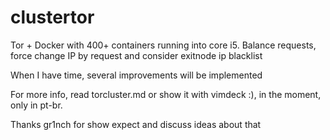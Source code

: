 # clustertor
Tor + Docker with 400+ containers running into core i5. Balance requests, force change IP by request and consider exitnode ip blacklist

When I have time, several improvements will be implemented

For more info, read torcluster.md or show it with vimdeck :), in the moment, only in pt-br.

Thanks gr1nch for show expect and discuss ideas about that
